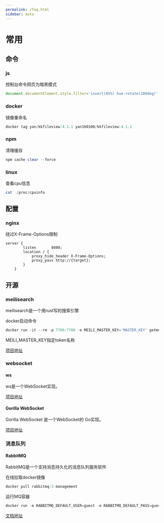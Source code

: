 ```yaml
---
permalink: /faq.html
sidebar: auto
---
```


# 常用

## 命令

### js

控制台命令网页为暗黑模式

```javascript
document.documentElement.style.filter='invert(85%) hue-rotate(180deg)'
```

### docker

镜像重命名

```powershell
docker tag yan/kkfileview:4.1.1 yan160100/kkfileview:4.1.1
```

### npm

清理缓存

```powershell
npm cache clear --force
```

### linux

查看cpu信息

```powershell
cat  /proc/cpuinfo
```

## 配置

### nginx

绕过X-Frame-Options限制

```nginx
server {
        listen       8080;
        location / {
            proxy_hide_header X-Frame-Options;
            proxy_pass http://{target};
        }
    }
```

## 开源

### meilisearch

meilisearch是一个用rust写的搜索引擎

docker启动命令

```powershell
docker run -it --rm -p 7700:7700 -e MEILI_MASTER_KEY='MASTER_KEY' getmeili/meilisearch:v1.0
```

MEILI_MASTER_KEY指定token名称

[项目地址](https://github.com/meilisearch/meilisearch)

### websocket

#### ws

ws是一个WebSocket实现。

[项目地址](https://github.com/websockets/ws)

#### Gorilla WebSocket

Gorilla WebSocket 是一个WebSocket的 Go实现。

[项目地址](https://github.com/gorilla/websocket)

### 消息队列

#### RabbitMQ

RabbitMQ是一个支持消息持久化的消息队列服务软件

在线拉取docker镜像

```powershell
docker pull rabbitmq:3-management
```

运行MQ容器

```powershell
docker run -e RABBITMQ_DEFAULT_USER=guest -e RABBITMQ_DEFAULT_PASS=guest --name mq --hostname mq1 -p 15672:15672 -p 5672:5672 -d rabbitmq:3-management
```

[文档地址](https://www.rabbitmq.com/getstarted.html)
